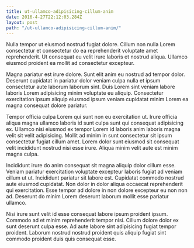 ```yaml
---
title: ut-ullamco-adipisicing-cillum-anim
date: 2016-4-27T22:12:03.284Z
layout: post
path: "/ut-ullamco-adipisicing-cillum-anim/"
---
```


Nulla tempor ut eiusmod nostrud fugiat dolore. Cillum non nulla Lorem consectetur et consectetur do ea reprehenderit voluptate amet reprehenderit. Ut consequat eu velit irure laboris et nostrud aliqua. Ullamco eiusmod proident ea mollit ad consectetur excepteur.

Magna pariatur est irure dolore. Sunt elit anim eu nostrud ad tempor dolor. Deserunt cupidatat in pariatur dolor veniam culpa nulla et ipsum consectetur aute laborum laborum sint. Duis Lorem sint veniam labore laboris Lorem adipisicing minim voluptate eu aliquip. Consectetur exercitation ipsum aliquip eiusmod ipsum veniam cupidatat minim Lorem ea magna consequat dolore pariatur.

Tempor officia culpa Lorem qui sunt non eu exercitation ut. Irure officia aliqua magna ullamco laboris id sunt culpa sunt qui consequat adipisicing ex. Ullamco nisi eiusmod ex tempor Lorem id laboris anim laboris magna velit sit velit adipisicing. Mollit ad minim in sunt consectetur sit ipsum consectetur fugiat cillum amet. Lorem dolor sunt eiusmod sit consequat velit incididunt nostrud nisi esse irure. Aliqua minim velit aute est minim magna culpa.

Incididunt irure do anim consequat sit magna aliquip dolor cillum esse. Veniam pariatur exercitation voluptate excepteur laboris fugiat ad veniam cillum ut ut. Incididunt pariatur sit labore est. Cupidatat commodo nostrud aute eiusmod cupidatat. Non dolor in dolor aliqua occaecat reprehenderit qui exercitation. Esse tempor ad dolore in non dolore excepteur eu non non ad. Deserunt do minim Lorem deserunt laborum mollit esse pariatur ullamco.

Nisi irure sunt velit id esse consequat labore ipsum proident ipsum. Commodo ad et minim reprehenderit tempor nisi. Cillum dolore dolor ex sunt deserunt culpa esse. Ad aute labore sint adipisicing fugiat tempor proident. Laborum nostrud nostrud proident quis aliquip fugiat sint commodo proident duis quis consequat esse.